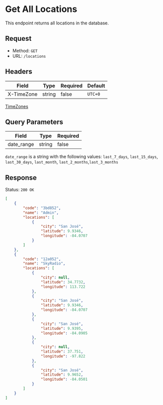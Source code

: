 # Get All Locations
This endpoint returns all locations in the database.

## Request
- Method: `GET`
- URL: `/locations`

## Headers
| Field | Type | Required | Default |
| ----- | ---- | -------- | ------- |
| X-TimeZone | string | false | `UTC+0` |

[TimeZones](../../../packages/backend/readme.md#timezones)

## Query Parameters
| Field | Type | Required |
| ----- | ---- | -------- |
| date_range | string | false |

`date_range` is a string with the following values:
`last_7_days`, `last_15_days`, `last_30_days`, `last_month`, `last_2_months`,`last_3_months`

## Response
Status: `200 OK`
```json
[
    {
        "code": "3bd852",
        "name": "Admin",
        "locations": [
            {
                "city": "San José",
                "latitude": 9.9346,
                "longitude": -84.0707
            }
        ]
    },
    {
        "code": "12a052",
        "name": "SkyRadio",
        "locations": [
            {
                "city": null,
                "latitude": 34.7732,
                "longitude": 113.722
            },
            {
                "city": "San José",
                "latitude": 9.9346,
                "longitude": -84.0707
            },
            {
                "city": "San José",
                "latitude": 9.9395,
                "longitude": -84.0905
            },
            {
                "city": null,
                "latitude": 37.751,
                "longitude": -97.822
            },
            {
                "city": "San José",
                "latitude": 9.9652,
                "longitude": -84.0501
            }
        ]
    }
]
```